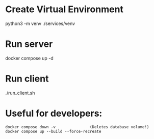 # Create Virtual Environment
python3 -m venv ./services/venv 

# Run server
docker compose up -d

# Run client
./run_client.sh

# Useful for developers:
    docker compose down -v               (Deletes database volume!)
    docker compose up --build --force-recreate         